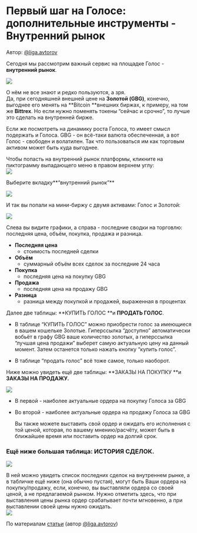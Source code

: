 # Первый шаг на Голосе: дополнительные инструменты - Внутренний рынок

Автор: [@liga.avtorov](https://golos.io/@liga.avtorov)



Сегодня мы рассмотрим важный сервис на площадке Голос - **внутренний рынок**.

![](https://imgp.golos.io/0x0/https://s19.postimg.org/gshdgl1zn/image.jpg)

О нём не все знают и редко пользуются, а зря.  
Да, при сегодняшней внешней цене на **Золотой \(GBG\)**, конечно, выгоднее его менять на **Bitcoin **внешних биржах, к примеру, на том же **Bittrex**. Но если нужно поменять токены “сейчас и срочно”, то лучше это сделать на внутренней бирже.

Если же посмотреть на динамику роста Голоса, то имеет смысл подержать и Голоса. GBG - он всё-таки валюта обеспеченная, а вот Голос - свободен и волатилен. Так что пользоваться им как торговым активом может быть куда выгоднее.

Чтобы попасть на внутренний рынок платформы, кликните на пиктограмму выпадающего меню в правом верхнем углу:  
![](https://imgp.golos.io/0x0/https://s5.postimg.org/61l6dksjb/меню1.jpg)

Выберите вкладку**“внутренний рынок”**

![](https://imgp.golos.io/0x0/https://s5.postimg.org/pxh5t49kn/меню2.jpg)

И так вы попали на мини-биржу с двумя активами: Голос и Золотой:

![](https://imgp.golos.io/0x0/https://s5.postimg.org/6jgbtfi47/общий_план.jpg)

Слева вы видите графики, а справа - последние сводки на торговлю: последняя цена, объём, покупка, продажа и разница.

* **Последняя цена**
  * стоимость последней сделки
* **Объём**
  * суммарный объём всех сделок за последние 24 часа
* **Покупка**
  * последняя цена на покупку GBG
* **Продажа**
  * последняя цена на продажу GBG
* **Разница**
  * разница между покупкой и продажей, выраженная в процентах

Далее две таблицы: **КУПИТЬ ГОЛОС **и **ПРОДАТЬ ГОЛОС**.

* В таблице “КУПИТЬ ГОЛОС” можно приобрести голос за имеющиеся в вашем кошельке Золотые. Гиперссылка “доступно” автоматически вобьёт в графу GBG ваше количество золотых, а гиперссылка “лучшая цена продажи” выберет самую актуальную цену на данный момент. Затем останется только нажать кнопку “купить голос”.

* В таблице “продать голос” всё тоже самое, только наоборот.

Ниже можно увидеть ещё две таблицы: **ЗАКАЗЫ НА ПОКУПКУ **и **ЗАКАЗЫ НА ПРОДАЖУ.**

![](https://imgp.golos.io/0x0/https://s5.postimg.org/c6coqwkmv/заказы.jpg)

* В первой - наиболее актуальные ордера на покупку Голоса за GBG
* Во второй - наиболее актуальные ордера на продажу Голоса за GBG

  Вы также можете выставить свой ордер и ожидать его исполнения с той ценой, которая, по вашему мнению/расчёту, может быть в ближайшее время или поставить ордер на долгий срок.

### Ещё ниже большая таблица: **ИСТОРИЯ СДЕЛОК.**

![](https://imgp.golos.io/0x0/https://s5.postimg.org/rdsob9chj/история.jpg)

В ней можно увидеть список последних сделок на внутреннем рынке, а в табличке ещё ниже \(она обычно пустая\), могут быть Ваши ордера на покупку/продажу, если, конечно, вы выставляли ордера со своей ценой, а не предлагаемой рынком. Нужно отметить здесь, что при выставления цены рынка ордер срабатывает почти мгновенно, а при выставлении своей цены нужно ожидать.[  
![](https://imgp.golos.io/120x120/https://s19.postimg.org/f940iiuab/image.jpg)](https://www.gitbook.com/book/cyberfund/golos/edit#)

По материалам [статьи](https://www.gitbook.com/book/cyberfund/golos/edit#) \(автор [@liga.avtorov](https://www.gitbook.com/book/cyberfund/golos/edit#)\)

